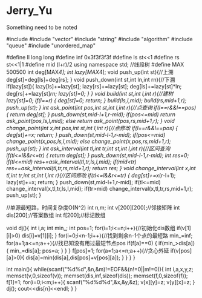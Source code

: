 # Jerry_Yu
Something need to be noted

#include <iostream>
#include "vector"
#include "string"
#include "algorithm"
#include "queue"
#include "unordered_map"

#define ll long long
#define inf 0x3f3f3f3f
#define ls st<<1
#define rs st<<1|1
#define mid (l+r)/2
using namespace std;
//线段树
#define MAX 500500
int deg[MAX*4];
int lazy[MAX*4];
void push_up(int st){//上溯
    deg[st]=deg[ls]+deg[rs];
}
void push_down(int st,int ln,int rn){//下溯
    if(lazy[st]){
        lazy[ls]+=lazy[st];
        lazy[rs]+=lazy[st];
        deg[ls]+=lazy[st]*ln;
        deg[rs]+=lazy[st]*rn;
        lazy[st]=0;
    }
}
void build(int st,int l,int r){//建树
    lazy[st]=0;
    if(l==r) {
        deg[st]=0;
        return;
    }
    build(ls,l,mid);
    build(rs,mid+1,r);
    push_up(st);
}
int ask_point(int pos,int st,int l,int r){//点查询
    if(l==r&&l==pos) {
        return deg[st];
    }
    push_down(st,mid-l+1,r-mid);
    if(pos<=mid) return ask_point(pos,ls,l,mid);
    else return ask_point(pos,rs,mid+1,r);
}
void change_point(int x,int pos,int st,int l,int r){//点修改
    if(l==r&&l==pos) {
        deg[st]+=x;
        return;
    }
    push_down(st,mid-l-1,r-mid);
    if(pos<=mid) change_point(x,pos,ls,l,mid);
    else change_point(x,pos,rs,mid+1,r);
    push_up(st);
}
int ask_interval(int tl,int tr,int st,int l,int r){//区间查询
    if(tl<=l&&r<=tr) {
        return deg[st];
    }
    push_down(st,mid-l-1,r-mid);
    int res=0;
    if(tl<=mid) res+=ask_interval(tl,tr,ls,l,mid);
    if(mid<tr) res+=ask_interval(tl,tr,rs,mid+1,r);
    return res;
}
void change_interval(int x,int tl,int tr,int st,int l,int r){//区间修改
    if(tl<=l&&r<=tr) {
        deg[st]+=x*(r-l+1);
        lazy[st]+=x;
        return;
    }
    push_down(st,mid-l+1,r-mid);
    if(tl<=mid) change_interval(x,tl,tr,ls,l,mid);
    if(tr>mid) change_interval(x,tl,tr,rs,mid+1,r);
    push_up(st);
}

//单源最短路，时间复杂度O(N^2)
int n,m;
int v[200][200];//邻接矩阵
int dis[200];//答案数组
int f[200];//标记数组

void dj(){
    int i,a;
    int min_;
    int pos=1;
    for(i=1;i<=n;i++){//初始化dis数组
        if(v[1][i]>0) dis[i]=v[1][i];
    }
    for(i=0;i<n-1;i++){//找到剩余n-1个点的最短路
        min_=inf;
        for(a=1;a<=n;a++){//找已知没有用过最短节点pos
            if(f[a]==0) {
                if(min_>dis[a]){
                    min_=dis[a];
                    pos=a;
                }
            }
        }
        f[pos]=1;
        for(a=1;a<=n;a++){//贪心外延
            if(v[pos][a]>0){
                dis[a]=min(dis[a],dis[pos]+v[pos][a]);
            }
        }
    }
}

int main(){
    while(scanf("%d%d",&n,&m)!=EOF&&(n!=0||m!=0)){
        int i,a,x,y,z;
        memset(v,0,sizeof(v));
        memset(dis,inf,sizeof(dis));
        memset(f,0,sizeof(f));
        f[1]=1;
        for(i=0;i<m;i++){
            scanf("%d%d%d",&x,&y,&z);
            v[x][y]=z;
            v[y][x]=z;
        }
        dj();
        cout<<dis[n]<<endl;
    }
}
